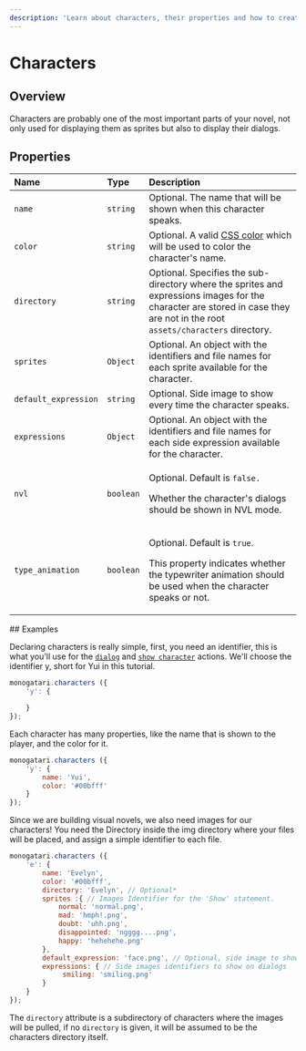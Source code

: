 ```yaml
---
description: 'Learn about characters, their properties and how to create them!'
---
```


# Characters

## Overview

Characters are probably one of the most important parts of your novel, not only used for displaying them as sprites but also to display their dialogs.

## Properties

<table>
  <thead>
    <tr>
      <th style="text-align:left">Name</th>
      <th style="text-align:left">Type</th>
      <th style="text-align:left">Description</th>
    </tr>
  </thead>
  <tbody>
    <tr>
      <td style="text-align:left"><code>name</code>
      </td>
      <td style="text-align:left"><code>string</code>
      </td>
      <td style="text-align:left">Optional. The name that will be shown when this character speaks.</td>
    </tr>
    <tr>
      <td style="text-align:left"><code>color</code>
      </td>
      <td style="text-align:left"><code>string</code>
      </td>
      <td style="text-align:left">Optional. A valid <a href="https://developer.mozilla.org/en-US/docs/Web/CSS/color">CSS color</a> which
        will be used to color the character&apos;s name.</td>
    </tr>
    <tr>
      <td style="text-align:left"><code>directory</code>
      </td>
      <td style="text-align:left"><code>string</code>
      </td>
      <td style="text-align:left">Optional. Specifies the sub-directory where the sprites and expressions
        images for the character are stored in case they are not in the root <code>assets/characters</code> directory.</td>
    </tr>
    <tr>
      <td style="text-align:left"><code>sprites</code>
      </td>
      <td style="text-align:left"><code>Object</code>
      </td>
      <td style="text-align:left">Optional. An object with the identifiers and file names for each sprite
        available for the character.</td>
    </tr>
    <tr>
      <td style="text-align:left"><code>default_expression</code>
      </td>
      <td style="text-align:left"><code>string</code>
      </td>
      <td style="text-align:left">Optional. Side image to show every time the character speaks.</td>
    </tr>
    <tr>
      <td style="text-align:left"><code>expressions</code>
      </td>
      <td style="text-align:left"><code>Object</code>
      </td>
      <td style="text-align:left">Optional. An object with the identifiers and file names for each side
        expression available for the character.</td>
    </tr>
    <tr>
      <td style="text-align:left"><code>nvl</code>
      </td>
      <td style="text-align:left"><code>boolean</code>
      </td>
      <td style="text-align:left">
        <p>Optional. Default is <code>false.</code>
        </p>
        <p></p>
        <p>Whether the character&apos;s dialogs should be shown in NVL mode.</p>
      </td>
    </tr>
    <tr>
      <td style="text-align:left"><code>type_animation</code>
      </td>
      <td style="text-align:left"><code>boolean</code>
      </td>
      <td style="text-align:left">
        <p>Optional. Default is <code>true</code>.</p>
        <p></p>
        <p>This property indicates whether the typewriter animation should be used
          when the character speaks or not.</p>
      </td>
    </tr>
  </tbody>
</table>## Examples

Declaring characters is really simple, first, you need an identifier, this is what you'll use for the [`dialog`](../script-actions/dialogs.md) and [`show character`](../script-actions/characters.md) actions. We'll choose the identifier y, short for Yui in this tutorial.

```javascript
monogatari.characters ({
    'y': {

    }
});
```

Each character has many properties, like the name that is shown to the player, and the color for it.

```javascript
monogatari.characters ({
    'y': {
        name: 'Yui',
        color: '#00bfff'
    }
});
```

Since we are building visual novels, we also need images for our characters! You need the Directory inside the img directory where your files will be placed, and assign a simple identifier to each file.

```javascript
monogatari.characters ({
    'e': {
        name: 'Evelyn',
        color: '#00bfff', 
        directory: 'Evelyn', // Optional*
        sprites :{ // Images Identifier for the 'Show' statement.
            normal: 'normal.png',
            mad: 'hmph!.png',
            doubt: 'uhh.png',
            disappointed: 'ngggg....png',
            happy: 'hehehehe.png'
        },
        default_expression: 'face.png', // Optional, side image to show every time the character speaks.
        expressions: { // Side images identifiers to show on dialogs
             smiling: 'smiling.png'
        }
    }
});
```

The `directory` attribute is a subdirectory of characters where the images will be pulled, if no `directory` is given, it will be assumed to be the characters directory itself.

